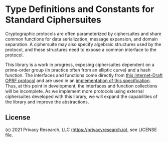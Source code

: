 # Type Definitions and Constants for Standard Ciphersuites

Cryptographic protocols are often parameterized by ciphersuites and share common functions
for data serialization, message expansion, and domain separation. A ciphersuite may also
specify algebraic structures used by the protocol, and these structures need to expose a common
interface to the protocol.

This library is a work in progress, exposing ciphersuites dependent on a prime-order group
(in practice often from an elliptic curve) and a hash function. The interfaces and functions
come directly from [this Internet-Draft OPRF protocol](https://tools.ietf.org/html/draft-irtf-cfrg-voprf)
and are used in an [implementation of this specification](https://github.com/privacyresearchgroup/oprf-ts).
Thus, at this point in development, the interfaces and function collections will be incomplete. As we
implement more protocols using external ciphersuites developed with this library, we will expand
the capabilities of the library and improve the abstractions.

## License

(c) 2021 Privacy Research, LLC [(https://privacyresearch.io)](https://privacyresearch.io), see LICENSE file.
